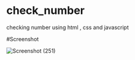 # check_number
checking number using html , css and javascript

#Screenshot

![Screenshot (251)](https://user-images.githubusercontent.com/86591327/234679506-546dca53-75d2-400e-905b-7f6844cbd082.png)
